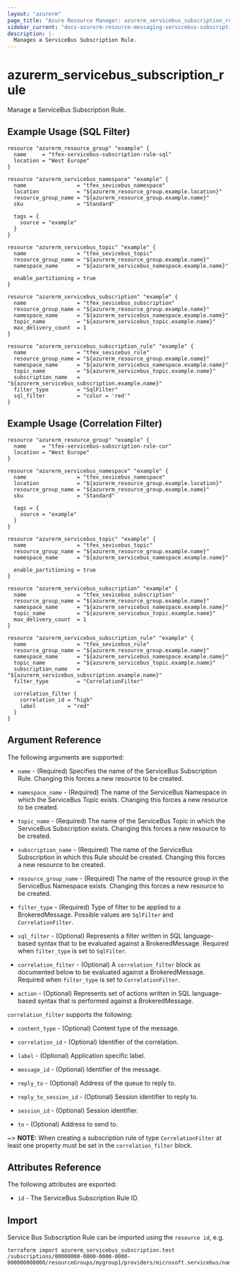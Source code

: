 ```yaml
---
layout: "azurerm"
page_title: "Azure Resource Manager: azurerm_servicebus_subscription_rule"
sidebar_current: "docs-azurerm-resource-messaging-servicebus-subscription-rule"
description: |-
  Manages a ServiceBus Subscription Rule.
---
```


# azurerm_servicebus_subscription_rule

Manage a ServiceBus Subscription Rule.

## Example Usage (SQL Filter)

```hcl
resource "azurerm_resource_group" "example" {
  name     = "tfex-servicebus-subscription-rule-sql"
  location = "West Europe"
}

resource "azurerm_servicebus_namespace" "example" {
  name                = "tfex_sevicebus_namespace"
  location            = "${azurerm_resource_group.example.location}"
  resource_group_name = "${azurerm_resource_group.example.name}"
  sku                 = "Standard"

  tags = {
    source = "example"
  }
}

resource "azurerm_servicebus_topic" "example" {
  name                = "tfex_sevicebus_topic"
  resource_group_name = "${azurerm_resource_group.example.name}"
  namespace_name      = "${azurerm_servicebus_namespace.example.name}"

  enable_partitioning = true
}

resource "azurerm_servicebus_subscription" "example" {
  name                = "tfex_sevicebus_subscription"
  resource_group_name = "${azurerm_resource_group.example.name}"
  namespace_name      = "${azurerm_servicebus_namespace.example.name}"
  topic_name          = "${azurerm_servicebus_topic.example.name}"
  max_delivery_count  = 1
}

resource "azurerm_servicebus_subscription_rule" "example" {
  name                = "tfex_sevicebus_rule"
  resource_group_name = "${azurerm_resource_group.example.name}"
  namespace_name      = "${azurerm_servicebus_namespace.example.name}"
  topic_name          = "${azurerm_servicebus_topic.example.name}"
  subscription_name   = "${azurerm_servicebus_subscription.example.name}"
  filter_type         = "SqlFilter"
  sql_filter          = "color = 'red'"
}
```

## Example Usage (Correlation Filter)

```hcl
resource "azurerm_resource_group" "example" {
  name     = "tfex-servicebus-subscription-rule-cor"
  location = "West Europe"
}

resource "azurerm_servicebus_namespace" "example" {
  name                = "tfex_sevicebus_namespace"
  location            = "${azurerm_resource_group.example.location}"
  resource_group_name = "${azurerm_resource_group.example.name}"
  sku                 = "Standard"

  tags = {
    source = "example"
  }
}

resource "azurerm_servicebus_topic" "example" {
  name                = "tfex_sevicebus_topic"
  resource_group_name = "${azurerm_resource_group.example.name}"
  namespace_name      = "${azurerm_servicebus_namespace.example.name}"

  enable_partitioning = true
}

resource "azurerm_servicebus_subscription" "example" {
  name                = "tfex_sevicebus_subscription"
  resource_group_name = "${azurerm_resource_group.example.name}"
  namespace_name      = "${azurerm_servicebus_namespace.example.name}"
  topic_name          = "${azurerm_servicebus_topic.example.name}"
  max_delivery_count  = 1
}

resource "azurerm_servicebus_subscription_rule" "example" {
  name                = "tfex_sevicebus_rule"
  resource_group_name = "${azurerm_resource_group.example.name}"
  namespace_name      = "${azurerm_servicebus_namespace.example.name}"
  topic_name          = "${azurerm_servicebus_topic.example.name}"
  subscription_name   = "${azurerm_servicebus_subscription.example.name}"
  filter_type         = "CorrelationFilter"

  correlation_filter {
    correlation_id = "high"
    label          = "red"
  }
}
```

## Argument Reference

The following arguments are supported:

* `name` - (Required) Specifies the name of the ServiceBus Subscription Rule. Changing this forces a new resource to be created.

* `namespace_name` - (Required) The name of the ServiceBus Namespace in which the ServiceBus Topic exists. Changing this forces a new resource to be created.

* `topic_name` - (Required) The name of the ServiceBus Topic in which the ServiceBus Subscription exists. Changing this forces a new resource to be created.

* `subscription_name` - (Required) The name of the ServiceBus Subscription in which this Rule should be created. Changing this forces a new resource to be created.

* `resource_group_name` - (Required) The name of the resource group in the ServiceBus Namespace exists. Changing this forces a new resource to be created.

* `filter_type` - (Required) Type of filter to be applied to a BrokeredMessage. Possible values are `SqlFilter` and `CorrelationFilter`.

* `sql_filter` - (Optional) Represents a filter written in SQL language-based syntax that to be evaluated against a BrokeredMessage. Required when `filter_type` is set to `SqlFilter`.

* `correlation_filter` - (Optional) A `correlation_filter` block as documented below to be evaluated against a BrokeredMessage. Required when `filter_type` is set to `CorrelationFilter`.

* `action` - (Optional) Represents set of actions written in SQL language-based syntax that is performed against a BrokeredMessage.

`correlation_filter` supports the following:

* `content_type` - (Optional) Content type of the message.

* `correlation_id` - (Optional) Identifier of the correlation.

* `label` - (Optional) Application specific label.

* `message_id` - (Optional) Identifier of the message.

* `reply_to` - (Optional) Address of the queue to reply to.

* `reply_to_session_id` - (Optional) Session identifier to reply to.

* `session_id` - (Optional) Session identifier.

* `to` - (Optional) Address to send to.

~> **NOTE:** When creating a subscription rule of type `CorrelationFilter` at least one property must be set in the `correlation_filter` block.


## Attributes Reference

The following attributes are exported:

* `id` - The ServiceBus Subscription Rule ID.

## Import

Service Bus Subscription Rule can be imported using the `resource id`, e.g.

```shell
terraform import azurerm_servicebus_subscription.test /subscriptions/00000000-0000-0000-0000-000000000000/resourceGroups/mygroup1/providers/microsoft.servicebus/namespaces/sbns1/topics/sntopic1/subscriptions/sbsub1/rules/sbrule1
```

